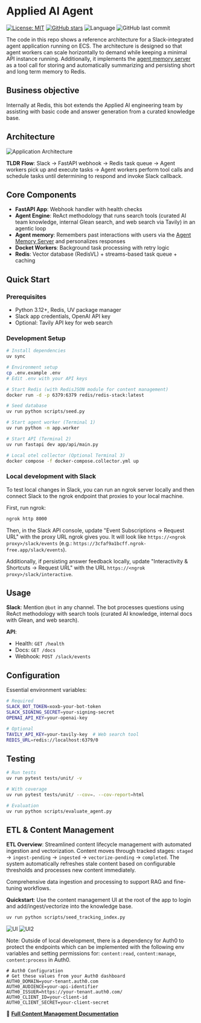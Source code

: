 # Applied AI Agent

[![License: MIT](https://img.shields.io/badge/License-MIT-yellow.svg)](https://opensource.org/licenses/MIT)
[![GitHub stars](https://img.shields.io/github/stars/redis-applied-ai/redis-slack-worker-agent)](https://github.com/redis-applied-ai/redis-slack-worker-agent/stargazers)
![Language](https://img.shields.io/github/languages/top/redis-applied-ai/redis-slack-worker-agent)
![GitHub last commit](https://img.shields.io/github/last-commit/redis-applied-ai/redis-slack-worker-agent)

The code in this repo shows a reference architecture for a Slack-integrated agent application running on ECS. The architecture is designed so that agent workers can scale horizontally to demand while keeping a minimal API instance running. Additionally, it implements the [agent memory server](https://github.com/redis/agent-memory-server) as a tool call for storing and automatically summarizing and persisting short and long term memory to Redis.

## Business objective

Internally at Redis, this bot extends the Applied AI engineering team by assisting with basic code and answer generation from a curated knowledge base.


## Architecture

![Application Architecture](resources/haink_task_flow.png)

**TLDR Flow**: Slack → FastAPI webhook → Redis task queue → Agent workers pick up and execute tasks → Agent workers perform tool calls and schedule tasks until determining to respond and invoke Slack callback.

## Core Components

- **FastAPI App**: Webhook handler with health checks
- **Agent Engine**: ReAct methodology that runs search tools (curated AI team knowledge, internal Glean search, and web search via Tavily) in an agentic loop
- **Agent memory**: Remembers past interactions with users via the [Agent Memory Server](https://github.com/redis/agent-memory-server) and personalizes responses
- **Docket Workers**: Background task processing with retry logic
- **Redis**: Vector database (RedisVL) + streams-based task queue + caching

## Quick Start

### Prerequisites
- Python 3.12+, Redis, UV package manager
- Slack app credentials, OpenAI API key
- Optional: Tavily API key for web search

### Development Setup
```bash
# Install dependencies
uv sync

# Environment setup
cp .env.example .env
# Edit .env with your API keys

# Start Redis (with RedisJSON module for content management)
docker run -d -p 6379:6379 redis/redis-stack:latest

# Seed database
uv run python scripts/seed.py

# Start agent worker (Terminal 1)
uv run python -m app.worker

# Start API (Terminal 2)
uv run fastapi dev app/api/main.py

# Local otel collector (Optional Terminal 3)
docker compose -f docker-compose.collector.yml up
```

### Local development with Slack

To test local changes in Slack, you can run an ngrok server locally and then connect Slack to the ngrok endpoint that proxies to your local machine.

First, run ngrok:

```bash
ngrok http 8000
```

Then, in the Slack API console, update "Event Subscriptions -> Request URL" with the proxy URL ngrok gives you. It will look like `https://<ngrok proxy>/slack/events` (e.g.: `https://3cfaf9a1bcff.ngrok-free.app/slack/events`).

Additionally, if persisting answer feedback locally, update "Interactivity & Shortcuts -> Request URL" with the URL `https://<ngrok proxy>/slack/interactive`.

## Usage

**Slack**: Mention `@bot` in any channel. The bot processes questions using ReAct methodology with search tools (curated AI knowledge, internal docs with Glean, and web search).

**API**:
- Health: `GET /health`
- Docs: `GET /docs`
- Webhook: `POST /slack/events`

## Configuration

Essential environment variables:
```bash
# Required
SLACK_BOT_TOKEN=xoxb-your-bot-token
SLACK_SIGNING_SECRET=your-signing-secret
OPENAI_API_KEY=your-openai-key

# Optional
TAVILY_API_KEY=your-tavily-key  # Web search tool
REDIS_URL=redis://localhost:6379/0
```

## Testing

```bash
# Run tests
uv run pytest tests/unit/ -v

# With coverage
uv run pytest tests/unit/ --cov=. --cov-report=html

# Evaluation
uv run python scripts/evaluate_agent.py
```

## ETL & Content Management

**ETL Overview**: Streamlined content lifecycle management with automated ingestion and vectorization. Content moves through tracked stages: `staged` → `ingest-pending` → `ingested` → `vectorize-pending` → `completed`. The system automatically refreshes stale content based on configurable thresholds and processes new content immediately.

Comprehensive data ingestion and processing to support RAG and fine-tuning workflows.

**Quickstart**:
Use the content management UI at the root of the app to login and add/ingest/vectorize into the knowledge base.

```bash
uv run python scripts/seed_tracking_index.py
```

![UI](resources/content_mgmt.png)
![UI2](resources/content_mgmt_ingest.png)

Note: Outside of local development, there is a dependency for Auth0 to protect the endpoints which can be implemented with the following env variables and setting permissions for: `content:read`, `content:manage`, `content:process` in Auth0.

```
# Auth0 Configuration
# Get these values from your Auth0 dashboard
AUTH0_DOMAIN=your-tenant.auth0.com
AUTH0_AUDIENCE=your-api-identifier
AUTH0_ISSUER=https://your-tenant.auth0.com/
AUTH0_CLIENT_ID=your-client-id
AUTH0_CLIENT_SECRET=your-client-secret
```

📖 **[Full Content Management Documentation](docs/CONTENT_MANAGEMENT.md)**